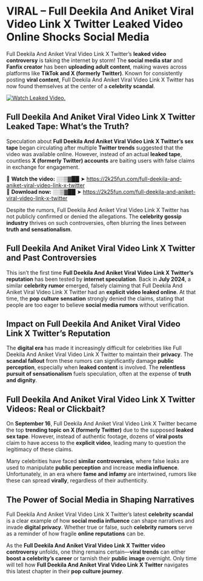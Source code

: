 # VIRAL – Full Deekila And Aniket Viral Video Link X Twitter Leaked Video Online Shocks Social Media 

Full Deekila And Aniket Viral Video Link X Twitter’s **leaked video controversy** is taking the internet by storm! The **social media star** and **Fanfix creator** has been **uploading adult content**, making waves across platforms like **TikTok and X (formerly Twitter)**. Known for consistently posting **viral content**, Full Deekila And Aniket Viral Video Link X Twitter has now found themselves at the center of a **celebrity scandal**.  

[![Watch Leaked Video.](https://miro.medium.com/v2/resize:fit:828/format:webp/1*cilzJN44JGOrTw9NJCrNHA.gif "Watch Leaked Video")](https://2k25fun.com/full-deekila-and-aniket-viral-video-link-x-twitter)

## **Full Deekila And Aniket Viral Video Link X Twitter Leaked Tape: What’s the Truth?**  
Speculation about **Full Deekila And Aniket Viral Video Link X Twitter’s sex tape** began circulating after multiple **Twitter trends** suggested that the video was available online. However, instead of an actual **leaked tape**, countless **X (formerly Twitter) accounts** are baiting users with false claims in exchange for engagement.  

🔹 **Watch the video:** ░░▒▓██ ➤ https://2k25fun.com/full-deekila-and-aniket-viral-video-link-x-twitter  
🔹 **Download now:** ░░▒▓██ ➤ https://2k25fun.com/full-deekila-and-aniket-viral-video-link-x-twitter  

Despite the rumors, Full Deekila And Aniket Viral Video Link X Twitter has not publicly confirmed or denied the allegations. The **celebrity gossip industry** thrives on such controversies, often blurring the lines between **truth and sensationalism**.  

## **Full Deekila And Aniket Viral Video Link X Twitter and Past Controversies**  
This isn’t the first time **Full Deekila And Aniket Viral Video Link X Twitter’s reputation** has been tested by **internet speculation**. Back in **July 2024**, a similar **celebrity rumor** emerged, falsely claiming that Full Deekila And Aniket Viral Video Link X Twitter had an **explicit video leaked online**. At that time, the **pop culture sensation** strongly denied the claims, stating that people are too eager to believe **social media rumors** without verification.  

## **Impact on Full Deekila And Aniket Viral Video Link X Twitter’s Reputation**  
The **digital era** has made it increasingly difficult for celebrities like Full Deekila And Aniket Viral Video Link X Twitter to maintain their **privacy**. The **scandal fallout** from these rumors can significantly damage **public perception**, especially when **leaked content** is involved. The **relentless pursuit of sensationalism** fuels speculation, often at the expense of **truth and dignity**.  

## **Full Deekila And Aniket Viral Video Link X Twitter Videos: Real or Clickbait?**  
On **September 16**, Full Deekila And Aniket Viral Video Link X Twitter became the top **trending topic on X (formerly Twitter)** due to the supposed **leaked sex tape**. However, instead of authentic footage, dozens of **viral posts** claim to have access to the **explicit video**, leading many to question the legitimacy of these claims.  

Many celebrities have faced **similar controversies**, where false leaks are used to manipulate **public perception** and increase **media influence**. Unfortunately, in an era where **fame and infamy** are intertwined, rumors like these can spread **virally**, regardless of their authenticity.  

## **The Power of Social Media in Shaping Narratives**  
Full Deekila And Aniket Viral Video Link X Twitter’s latest **celebrity scandal** is a clear example of how **social media influence** can shape narratives and invade **digital privacy**. Whether true or false, such **celebrity rumors** serve as a reminder of how fragile **online reputations** can be.  

As the **Full Deekila And Aniket Viral Video Link X Twitter video controversy** unfolds, one thing remains certain—**viral trends** can either **boost a celebrity’s career** or tarnish their **public image** overnight. Only time will tell how **Full Deekila And Aniket Viral Video Link X Twitter** navigates this latest chapter in their **pop culture journey**. 